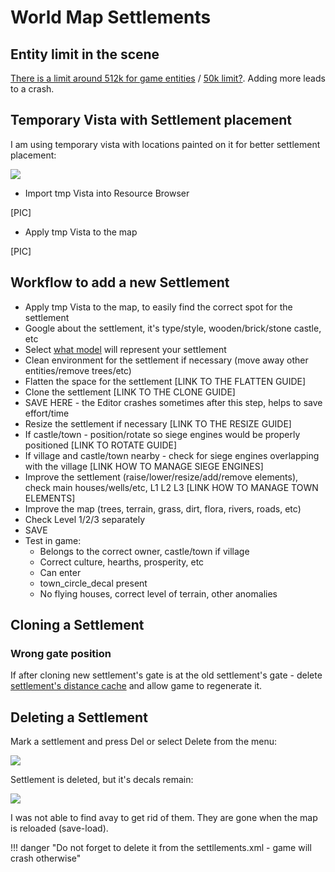 # World Map Settlements


## Entity limit in the scene

[There is a limit around 512k for game entities](https://forums.taleworlds.com/index.php?threads/is-there-a-game_entity-limit-for-scenes.455430/) / [50k limit?](https://forums.taleworlds.com/index.php?threads/map-entity-limit.460994/#post-9887478). Adding more leads to a crash.


## Temporary Vista with Settlement placement

I am using temporary vista with locations painted on it for better settlement placement:

![](/pics/7Nc7oZ9.png)

- Import tmp Vista into Resource Browser

[PIC]

- Apply tmp Vista to the map

[PIC]

## Workflow to add a new Settlement

- Apply tmp Vista to the map, to easily find the correct spot for the settlement
- Google about the settlement, it's type/style, wooden/brick/stone castle, etc
- Select [what model](/modding/settlements) will represent your settlement
- Clean environment for the settlement if necessary (move away other entities/remove trees/etc)
- Flatten the space for the settlement [LINK TO THE FLATTEN GUIDE]
- Clone the settlement [LINK TO THE CLONE GUIDE]
- SAVE HERE - the Editor crashes sometimes after this step, helps to save effort/time
- Resize the settlement if necessary [LINK TO THE RESIZE GUIDE]
- If castle/town - position/rotate so siege engines would be properly positioned [LINK TO ROTATE GUIDE]
- If village and castle/town nearby - check for siege engines overlapping with the village [LINK HOW TO MANAGE SIEGE ENGINES]
- Improve the settlement (raise/lower/resize/add/remove elements), check main houses/wells/etc, L1 L2 L3 [LINK HOW TO MANAGE TOWN ELEMENTS]
- Improve the map (trees, terrain, grass, dirt, flora, rivers, roads, etc)
- Check Level 1/2/3 separately
- SAVE
- Test in game:
    * Belongs to the correct owner, castle/town if village
    * Correct culture, hearths, prosperity, etc
    * Can enter
    * town_circle_decal present
    * No flying houses, correct level of terrain, other anomalies


## Cloning a Settlement

### Wrong gate position

If after cloning new settlement's gate is at the old settlement's gate - delete [settlement's distance cache](/modding/settlements/#settlements-distance-cache) and allow game to regenerate it.

## Deleting a Settlement

Mark a settlement and press Del or select Delete from the menu:

![](/pics/5DzYkaU.png)

Settlement is deleted, but it's decals remain:

![](/pics/HHj7nPV.png)

I was not able to find avay to get rid of them. They are gone when the map is reloaded (save-load).

!!! danger "Do not forget to delete it from the settllements.xml - game will crash otherwise"


